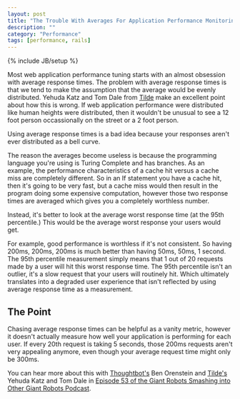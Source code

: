 ```yaml
---
layout: post
title: "The Trouble With Averages For Application Performance Monitoring"
description: ""
category: "Performance"
tags: [performance, rails]
---
```

{% include JB/setup %}

Most web application performance tuning starts with an almost obsession with
average response times. The problem with average response times is that we
tend to make the assumption that the average would be evenly distributed.
Yehuda Katz and Tom Dale from [Tilde](http://tilde.io) make an excellent point
about how this is wrong. If web application performance were distributed like
human heights were distributed, then it wouldn't be unusual to see a 12 foot
person occassionally on the street or a 2 foot person.

Using average response times is a bad idea because your responses aren't ever
distributed as a bell curve.

The reason the averages become useless is because the programming language you're
using is Turing Complete and has branches. As an example, the performance
characteristics of a cache hit versus a cache miss are completely different. So
in an If statement you have a cache hit, then it's going to be very fast, but
a cache miss would then result in the program doing some expensive computation,
however those two response times are averaged which gives you a completely
worthless number.

Instead, it's better to look at the average worst response time
(at the 95th percentile.) This would be the average worst response your users
would get.

For example, good performance is worthless if it's not consistent. So having
200ms, 200ms, 200ms is much better than having 50ms, 50ms, 1 second. The 95th
percentile measurement simply means that 1 out of 20 requests made by a user
will hit this worst response time. The 95th percentile isn't an outlier, it's
a slow request that your users will routinely hit. Which ultimately translates
into a degraded user experience that isn't reflected by using average response
time as a measurement.

## The Point

Chasing average response times can be helpful as a vanity metric, however it
doesn't actually measure how well your application is performing for each user.
If every 20th request is taking 5 seconds, those 200ms requests aren't very
appealing anymore, even though your average request time might only be 300ms.

You can hear more about this with [Thoughtbot's](http://thoughtbot.com) Ben
Orenstein and [Tilde's](https://tilde.io) Yehuda Katz and Tom Dale in
[Episode 53 of the Giant Robots Smashing into Other Giant Robots Podcast](http://podcasts.thoughtbot.com/giantrobots/53).